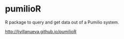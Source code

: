 pumilioR
========

R package to query and get data out of a Pumilio system.

http://ljvillanueva.github.io/pumilioR